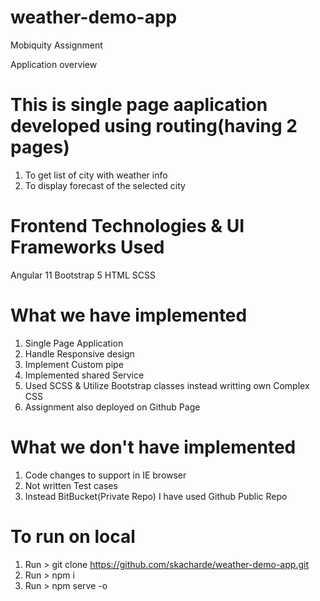 # weather-demo-app
Mobiquity Assignment

Application overview

# This is single page aaplication developed using routing(having 2 pages)

1. To get list of city with weather info
2. To display forecast of the selected city

# Frontend Technologies & UI Frameworks Used
Angular 11
Bootstrap 5
HTML
SCSS

# What we have implemented
1. Single Page Application
2. Handle Responsive design
3. Implement Custom pipe
4. Implemented shared Service
5. Used SCSS & Utilize Bootstrap classes instead writting own Complex CSS
6. Assignment also deployed on Github Page

# What we don't have implemented
1. Code changes to support in IE browser
2. Not written Test cases
3. Instead BitBucket(Private Repo) I have used Github Public Repo

# To run on local
1. Run > git clone https://github.com/skacharde/weather-demo-app.git
2. Run > npm i
3. Run > npm serve -o
